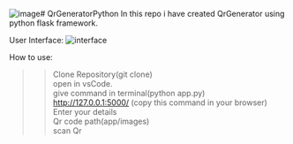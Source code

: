 ![image](https://github.com/ritikrana0169/QrGeneratorPython/assets/99540875/a6250a26-a952-4efe-ba52-8b2a1dcccc98)# QrGeneratorPython
In this repo i have created QrGenerator using python flask framework.

User Interface:
![interface](https://github.com/ritikrana0169/QrGeneratorPython/assets/99540875/5178c3a4-b801-468c-910d-fcc4f544272f)


How to use:
>> Clone Repository(git clone)<br>
>> open in vsCode.<br>
>> give command in terminal(python app.py)<br>
>> http://127.0.0.1:5000/ (copy this command in your browser)<br>
>> Enter your details<br>
>> Qr code path(app/images)<br>
>> scan Qr<br>

